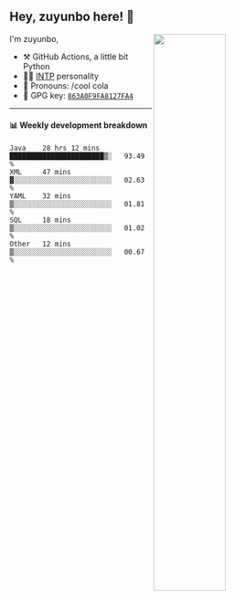 

## Hey, zuyunbo here! :wave: 
[<img align="right" width="50%" src="https://github-readme-stats.vercel.app/api?username=zuyunbo&theme=dark&show_icons=true">](https://metrics.lecoq.io/ouuan?template=classic)

I'm zuyunbo,

-   :hammer_and_pick: GitHub Actions, a little bit Python
-   :man_scientist: [INTP](https://www.16personalities.com/profiles/3302586f07ca3) personality
-   :man: Pronouns: /cool cola
-   :key: GPG key: [`863A0F9FA8127FA4`](https://github.com/zuyunbo.gpg)

---

#### :bar_chart: Weekly development breakdown
<!--START_SECTION:waka-->
```text
Java    28 hrs 12 mins  ███████████████████████▒░   93.49 % 
XML     47 mins         ▓░░░░░░░░░░░░░░░░░░░░░░░░   02.63 % 
YAML    32 mins         ▒░░░░░░░░░░░░░░░░░░░░░░░░   01.81 % 
SQL     18 mins         ▒░░░░░░░░░░░░░░░░░░░░░░░░   01.02 % 
Other   12 mins         ▒░░░░░░░░░░░░░░░░░░░░░░░░   00.67 % 
```
<!--END_SECTION:waka-->


